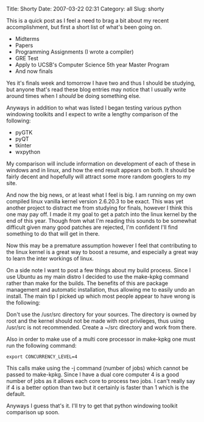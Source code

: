Title: Shorty
Date: 2007-03-22 02:31
Category: all
Slug: shorty

This is a quick post as I feel a need to brag a bit about my recent
accomplishment, but first a short list of what's been going on.

-   Midterms
-   Papers
-   Programming Assignments (I wrote a compiler)
-   GRE Test
-   Apply to UCSB's Computer Science 5th year Master Program
-   And now finals

Yes it's finals week and tomorrow I have two and thus I should be studying, but
anyone that's read these blog entries may notice that I usually write around
times when I *should* be doing something else.

Anyways in addition to what was listed I began testing various python windowing
toolkits and I expect to write a lengthy comparison of the following:

-   pyGTK
-   pyQT
-   tkinter
-   wxpython

My comparison will include information on development of each of these in
windows and in linux, and how the end result appears on both. It should be
fairly decent and hopefully will attract some more random googlers to my site.

And now the big news, or at least what I feel is big. I am running on my own
compiled linux vanilla kernel version 2.6.20.3 to be exact. This was yet
another project to distract me from studying for finals, however I think this
one may pay off. I made it my goal to get a patch into the linux kernel by the
end of this year. Though from what I'm reading this sounds to be somewhat
difficult given many good patches are rejected, I'm confident I'll find
something to do that will get in there.

Now this may be a premature assumption however I feel that contributing to the
linux kernel is a great way to boost a resume, and especially a great way to
learn the inter workings of linux.

On a side note I want to post a few things about my build process. Since I use
Ubuntu as my main distro I decided to use the make-kpkg command rather than
make for the builds. The benefits of this are package management and automatic
installation, thus allowing me to easily undo an install. The main tip I picked
up which most people appear to have wrong is the following:

Don't use the /usr/src directory for your sources. The directory is owned by
root and the kernel should not be made with root privileges, thus using
/usr/src is not recommended. Create a ~/src directory and work from there.

Also in order to make use of a multi core processor in make-kpkg one must run
the following command:

`export CONCURRENCY_LEVEL=4`

This calls make using the -j command (number of jobs) which cannot be passed to
make-kpkg. Since I have a dual core computer 4 is a good number of jobs as it
allows each core to process two jobs. I can't really say if 4 is a better
option than two but it certainly is faster than 1 which is the default.

Anyways I guess that's it. I'll try to get that python windowing toolkit
comparison up soon.
